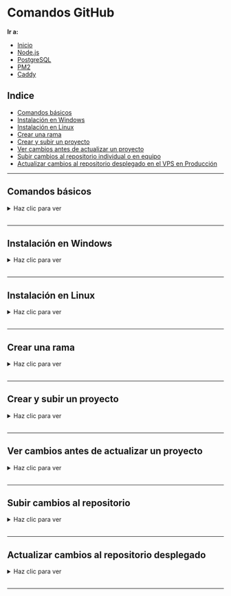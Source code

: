# Comandos GitHub

**Ir a:**

- [Inicio](./README.md)
- [Node.js](./NodeJS.md)
- [PostgreSQL](./PostgreSQL.md)
- [PM2](./PM2.md)
- [Caddy](./Caddy.md)

## Indice

- [Comandos básicos](#comandos-basicos)
- [Instalación en Windows](#instalación-en-windows)
- [Instalación en Linux](#instalación-en-linux)
- [Crear una rama](#crear-una-rama)
- [Crear y subir un proyecto](#crear-y-subir-un-proyecto)
- [Ver cambios antes de actualizar un proyecto](#ver-cambios-antes-de-actualizar-un-proyecto)
- [Subir cambios al repositorio individual o en equipo](#subir-cambios-al-repositorio)
- [Actualizar cambios al repositorio desplegado en el VPS en Producción](#actualizar-cambios-al-repositorio-desplegado)

---

## <a id="comandos-basicos"></a>**Comandos básicos**

<details>
<summary>Haz clic para ver</summary>

### Clonar un repositorio:

```powershell
gh repo clone kyozApp/comandos
```

### Inicializar un nuevo repositorio Git:

```powershell
git init
```

### Cambiar el nombre de la rama principal a main:

```powershell
git branch -m master main
```

### Actualizar el repositorio local con los cambios de la rama main:

```powershell
git pull origin main
```

### Subir cambios de una rama local a main:

```powershell
git push origin Erick:main
```

### Eliminar un repositorio desde GitHub:

```powershell
gh repo delete kyozApp/comandos --confirm
```

### Si no tienes permisos para eliminar, ejecuta el siguiente comando:

```powershell
gh auth refresh -h github.com -s delete_repo
```

</details>

<br>

---

## <a id="instalación-en-windows"></a>**Instalación en Windows**

<details>
<summary>Haz clic para ver</summary>

### Descarga e instala GitHub:

```https
https://cli.github.com/
```

### Descarga e instala CLI :

```https
https://git-scm.com/
```

<br>

## Pasos para configurar mi GitHub

### Autenticación de GitHub:

```powershell
gh auth login
```

### Configura nombre de usuario:

```powershell
git config --global user.name "kyozApp"
```

### Configura correo electrónico:

```powershell
git config --global user.email "kyoz.dev@proton.me"
```

<br>

## Opcional

### Configura el formato de línea de finalización:

```powershell
git config --global core.autocrlf input
```

</details>

<br>

---

## <a id="instalación-en-linux"></a>**Instalación en Linux**

<details>
<summary>Haz clic para ver</summary>

### Ingresa como administrador:

```powershell
sudo su
```

###  Instala Git

```powershell
apt install git
```

### Verifica la instalación

```powershell
git --version
```

<br>

## Pasos para configurar mi GitHub

### Autenticación de GitHub:

```powershell
gh auth login
```

### Configura nombre de usuario:

```powershell
git config --global user.name "kyozApp"
```

### Configura correo electrónico:

```powershell
git config --global user.email "kyoz.dev@proton.me"
```


</details>

<br>

---

## <a id="crear-una-rama"></a>**Crear una rama**

<details>
<summary>Haz clic para ver</summary>

##  Cuando no hay ramas remotas aún (primer push)

### Crear y cambiarse de rama:

```powershell
git switch -c Erick
```

### Subir rama al remoto:

```powershell
git push -u origin Erick
```

<br>

## Cuando hay ramas remotas y no locales

### Actualizar información del repositorio remoto:

```powershell
git fetch origin
```

### Crear una rama local basada en la rama remota:

```powershell
git switch -c Erick origin/Erick
```

<br>

## Opcional

### Ver ramas locales:

```powershell
git branch
```

### Ver todas las ramas:

```powershell
git branch -a
```

### Ver ramas locales y remotas:

```powershell
git branch -vv
```

### Crear rama local:

```powershell
git branch Erick
```

### Cambiarse a una rama existente:

```powershell
git switch Erick
```

### Eliminar rama local:

```powershell
git branch -D Erick
```

### Eliminar rama remota:

```powershell
git push origin --delete Erick
```

</details>

<br>

---

## <a id="crear-y-subir-un-proyecto"></a>**Crear y subir un proyecto**

<details>
<summary>Haz clic para ver</summary>

## Crear un repositorio publico:

### Inicializar un nuevo repositorio Git:

```powershell
git init
```

### Agrega los cambios:

```powershell
git add .
```

### Comenta los cambios:

```powershell
git commit -m "Mensaje de commit"
```

### Crea el repositorio:

```powershell
gh repo create comandos --public --source=.
```

### Sube los cambios:

```powershell
git push -u origin main
```

<br>

## Crear un repositorio privado:

### Inicializar un nuevo repositorio Git:

```powershell
git init
```

### Agrega los cambios:

```powershell
git add .
```

### Comenta los cambios:

```powershell
git commit -m "Mensaje de commit"
```

### Crea el repositorio:

```powershell
gh repo create comandos --private --source=.
```

### Sube los cambios:

```powershell
git push -u origin main
```

</details>

<br>

---

## <a id="ver-cambios-antes-de-actualizar-un-proyecto"></a>**Ver cambios antes de actualizar un proyecto**

<details>
<summary>Haz clic para ver</summary>

### Ver los cambios específicos en un archivo importante:

```powershell
git diff origin/main src/db/db.ts
```

### Ver qué archivos han cambiado:

```powershell
git diff --name-only origin/main
```

### Ver qué archivos fueron modificados y cómo:

```powershell
git diff --name-status origin/main
```

### Ver todos los cambios:

```powershell
git diff origin/main
```

</details>

<br>

---

## <a id="subir-cambios-al-repositorio"></a>**Subir cambios al repositorio**

<details>
<summary>Haz clic para ver</summary>

## Trabajo individual

### Agrega los cambios:

```powershell
git add .
```

### Comenta los cambios:

```powershell
git commit -m "Mensaje de commit"
```

### Sube los cambios:

```powershell
git push
```

<br>

## Trabajo en equipo

### Agrega los cambios:

```powershell
git add .
```

### Comenta los cambios:

```powershell
git commit -m "Mensaje de commit"
```

### Sube los cambios:

```powershell
git push
```

### Crea una solicitud de cambios:

```powershell
gh pr create --base main --head Erick
```

</details>

<br>

---

## <a id="actualizar-cambios-al-repositorio-desplegado"></a>**Actualizar cambios al repositorio desplegado**

<details>
<summary>Haz clic para ver</summary>

### Descarga cambios pero no los aplica:

```powershell
git fetch
```

### Descarga y aplica los cambios:

```powershell
git pull
```

<br>

## Si modificasteis el proyecto desplegado

### Descarta los cambios locales en db.ts:

```powershell
git checkout -- src/db/db.ts
```

<br>

## Si deseas visualizar el archivo descargado

### Muestra los archivos modificados tras el fetch:

```powershell
git diff HEAD@{1} HEAD --name-only
```

### Muestra las líneas modificadas en ese archivo:

```powershell
git diff HEAD@{1} HEAD src/components/Blog.astro
```

</details>

<br>

---
